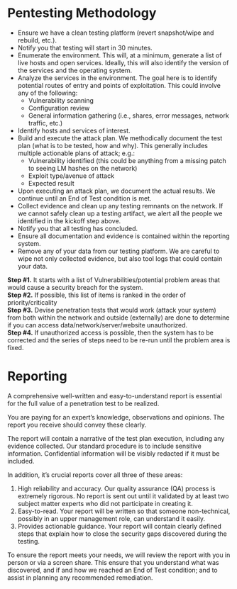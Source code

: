 ﻿# Pentesting Methodology
-   Ensure we have a clean testing platform (revert snapshot/wipe and rebuild, etc.).
-   Notify you that testing will start in 30 minutes.
-   Enumerate the environment. This will, at a minimum, generate a list of live hosts and open services. Ideally, this will also identify the version of the services and the operating system.
-   Analyze the services in the environment. The goal here is to identify potential routes of entry and points of exploitation. This could involve any of the following:
    -   Vulnerability scanning
    -   Configuration review
    -   General information gathering (i.e., shares, error messages, network traffic, etc.)
-   Identify hosts and services of interest.
-   Build and execute the attack plan. We methodically document the test plan (what is to be tested, how and why). This generally includes multiple actionable plans of attack; e.g.:
    -   Vulnerability identified (this could be anything from a missing patch to seeing LM hashes on the network)
    -   Exploit type/avenue of attack
    -   Expected result
-   Upon executing an attack plan, we document the actual results. We continue until an End of Test condition is met.
-   Collect evidence and clean up any testing remnants on the network. If we cannot safely clean up a testing artifact, we alert all the people we identified in the kickoff step above.
-   Notify you that all testing has concluded.
-   Ensure all documentation and evidence is contained within the reporting system.
-   Remove any of your data from our testing platform. We are careful to wipe not only collected evidence, but also tool logs that could contain your data.

**Step #1.** It starts with a list of Vulnerabilities/potential problem areas that would cause a security breach for the system.  
**Step #2.** If possible, this list of items is ranked in the order of priority/criticality  
**Step #3.** Devise penetration tests that would work (attack your system) from both within the network and outside (externally) are done to determine if you can access data/network/server/website unauthorized.  
**Step #4.** If unauthorized access is possible, then the system has to be corrected and the series of steps need to be re-run until the problem area is fixed.


# Reporting
A comprehensive well-written and easy-to-understand report is essential for the full value of a penetration test to be realized.

You are paying for an expert’s knowledge, observations and opinions. The report you receive should convey these clearly.

The report will contain a narrative of the test plan execution, including any evidence collected. Our standard procedure is to include sensitive information. Confidential information will be visibly redacted if it must be included.

In addition, it’s crucial reports cover all three of these areas:

1.  High reliability and accuracy. Our quality assurance (QA) process is extremely rigorous. No report is sent out until it validated by at least two subject matter experts who did not participate in creating it.
2.  Easy-to-read. Your report will be written so that someone non-technical, possibly in an upper management role, can understand it easily.
3.  Provides actionable guidance. Your report will contain clearly defined steps that explain how to close the security gaps discovered during the testing.

To ensure the report meets your needs, we will review the report with you in person or via a screen share. This ensure that you understand what was discovered, and if and how we reached an End of Test condition; and to assist in planning any recommended remediation.
